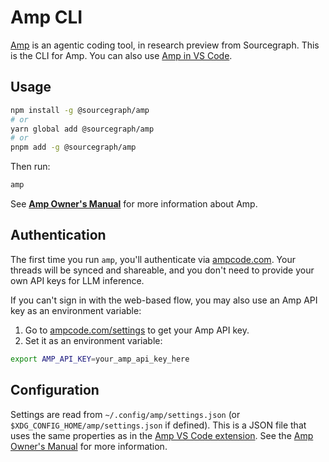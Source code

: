 # Amp CLI

[Amp](https://ampcode.com) is an agentic coding tool, in research preview from Sourcegraph. This is the CLI for Amp. You can also use [Amp in VS Code](https://marketplace.visualstudio.com/items?itemName=sourcegraph.amp).

## Usage

```bash
npm install -g @sourcegraph/amp
# or
yarn global add @sourcegraph/amp
# or
pnpm add -g @sourcegraph/amp
```

Then run:

```bash
amp
```

See [**Amp Owner's Manual**](https://ampcode.com/manual) for more information about Amp.

## Authentication

The first time you run `amp`, you'll authenticate via [ampcode.com](https://ampcode.com). Your threads will be synced and shareable, and you don't need to provide your own API keys for LLM inference.

If you can't sign in with the web-based flow, you may also use an Amp API key as an environment variable:

1. Go to [ampcode.com/settings](https://ampcode.com/settings) to get your Amp API key.
2. Set it as an environment variable:

```bash
export AMP_API_KEY=your_amp_api_key_here
```

## Configuration

Settings are read from `~/.config/amp/settings.json` (or `$XDG_CONFIG_HOME/amp/settings.json` if defined). This is a JSON file that uses the same properties as in the [Amp VS Code extension](https://marketplace.visualstudio.com/items?itemName=sourcegraph.amp). See the [Amp Owner's Manual](https://ampcode.com/manual) for more information.

